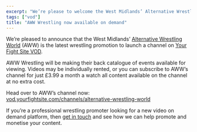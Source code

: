 ```yaml
---
excerpt: "We’re please to welcome the West Midlands’ Alternative Wrestling World (AWW) to the Your Fight Site VOD platform."
tags: ["vod"]
title: "AWW Wrestling now available on demand"
---
```

We’re pleased to announce that the West Midlands’ [Alternative Wrestling World][1]
(AWW) is the latest wrestling promotion to launch a channel on [Your Fight Site VOD][2].

AWW Wrestling will be making their back catalogue of events available for viewing.
Videos may be individually rented, or you can subscribe to AWW’s channel for just
£3.99 a month a watch all content available on the channel at no extra cost.

Head over to AWW’s channel now: [vod.yourfightsite.com/channels/alternative-wrestling-world][1]

If you’re a professional wrestling promoter looking for a new video on demand
platform, then <a data-toggle="modal" data-services="video-on-demand" href="#quote">get in touch</a>
and see how we can help promote and monetise your content.

[1]: https://vod.yourfightsite.com/channels/alternative-wrestling-world
[2]: https://vod.yourfightsite.com

